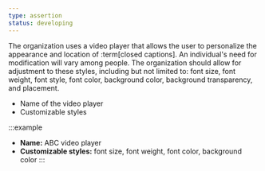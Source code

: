 ```yaml
---
type: assertion
status: developing
---
```


The organization uses a video player that allows the user to personalize the appearance and location of :term[closed captions]. An individual's need for modification will vary among people. The organization should allow for adjustment to these styles, including but not limited to: font size, font weight, font style, font color, background color, background transparency, and placement.

* Name of the video player
* Customizable styles

:::example
* **Name:** ABC video player
* **Customizable styles:** font size, font weight, font color, background color
:::